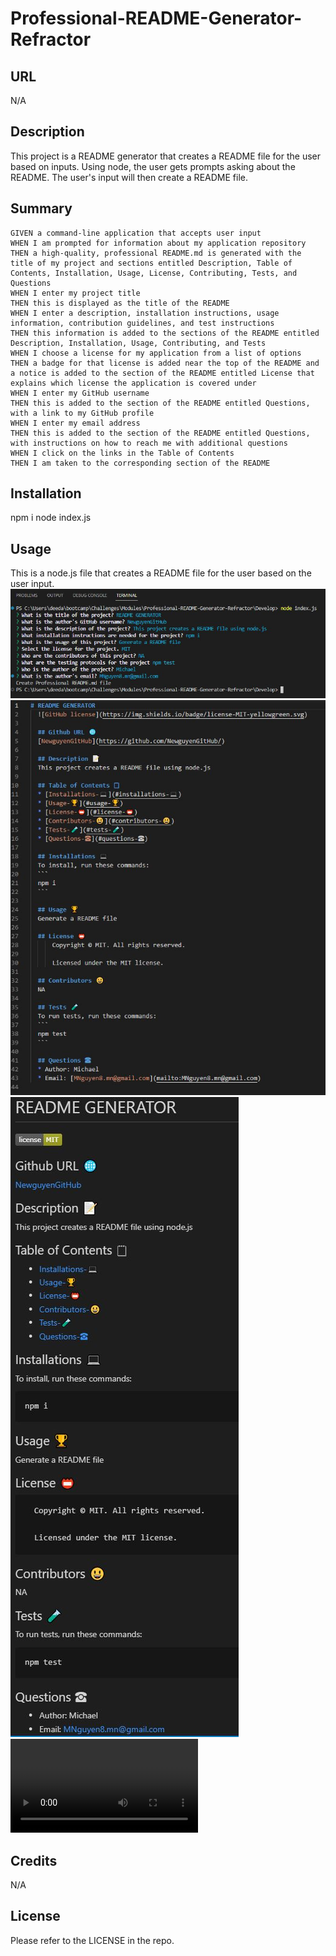 # Professional-README-Generator-Refractor

## URL
N/A

## Description

This project is a README generator that creates a README file for the user based on inputs.
Using node, the user gets prompts asking about the README.
The user's input will then create a README file.

## Summary

```
GIVEN a command-line application that accepts user input
WHEN I am prompted for information about my application repository
THEN a high-quality, professional README.md is generated with the title of my project and sections entitled Description, Table of Contents, Installation, Usage, License, Contributing, Tests, and Questions
WHEN I enter my project title
THEN this is displayed as the title of the README
WHEN I enter a description, installation instructions, usage information, contribution guidelines, and test instructions
THEN this information is added to the sections of the README entitled Description, Installation, Usage, Contributing, and Tests
WHEN I choose a license for my application from a list of options
THEN a badge for that license is added near the top of the README and a notice is added to the section of the README entitled License that explains which license the application is covered under
WHEN I enter my GitHub username
THEN this is added to the section of the README entitled Questions, with a link to my GitHub profile
WHEN I enter my email address
THEN this is added to the section of the README entitled Questions, with instructions on how to reach me with additional questions
WHEN I click on the links in the Table of Contents
THEN I am taken to the corresponding section of the README
```

## Installation

npm i
node index.js

## Usage

This is a node.js file that creates a README file for the user based on the user input.
![Professional-README-Generator-Terminal](assets/demo/Professional-README-Generator-Terminal.JPG)
![Professional-README-Generator-README-file](assets/demo/Professional-README-Generator-README-file.JPG)
![Professional-README-Generator-README-file-preview](assets/demo/Professional-README-Generator-README-file-preview.JPG)
![Professional-README-Generator-Walk-Through](assets/demo/Professional-README-Generator-Walk-Through.mp4)

## Credits

N/A

## License

Please refer to the LICENSE in the repo.
